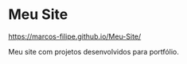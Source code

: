 # Meu Site

https://marcos-filipe.github.io/Meu-Site/

 Meu site com projetos desenvolvidos para portfólio.
